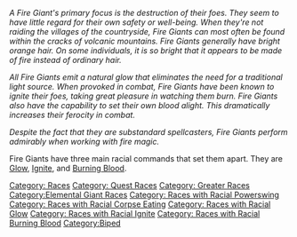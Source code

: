 *A Fire Giant's primary focus is the destruction of their foes. They
seem to have little regard for their own safety or well-being. When
they're not raiding the villages of the countryside, Fire Giants can
most often be found within the cracks of volcanic mountains. Fire Giants
generally have bright orange hair. On some individuals, it is so bright
that it appears to be made of fire instead of ordinary hair.*

*All Fire Giants emit a natural glow that eliminates the need for a
traditional light source. When provoked in combat, Fire Giants have been
known to ignite their foes, taking great pleasure in watching them burn.
Fire Giants also have the capability to set their own blood alight. This
dramatically increases their ferocity in combat.*

*Despite the fact that they are substandard spellcasters, Fire Giants
perform admirably when working with fire magic.*

Fire Giants have three main racial commands that set them apart. They
are [Glow](Racial_Glow.md "wikilink"),
[Ignite](Racial_Ignite.md "wikilink"), and [Burning
Blood](Racial_Burning_Blood.md "wikilink").

[Category: Races](Category:_Races "wikilink") [Category: Quest
Races](Category:_Quest_Races "wikilink") [Category: Greater
Races](Category:_Greater_Races "wikilink") [Category:Elemental Giant
Races](Category:Elemental_Giant_Races "wikilink") [Category: Races with
Racial Powerswing](Category:_Races_with_Racial_Powerswing "wikilink")
[Category: Races with Racial Corpse
Eating](Category:_Races_with_Racial_Corpse_Eating "wikilink") [Category:
Races with Racial Glow](Category:_Races_with_Racial_Glow "wikilink")
[Category: Races with Racial
Ignite](Category:_Races_with_Racial_Ignite "wikilink") [Category: Races
with Racial Burning
Blood](Category:_Races_with_Racial_Burning_Blood "wikilink")
[Category:Biped](Category:Biped "wikilink")

